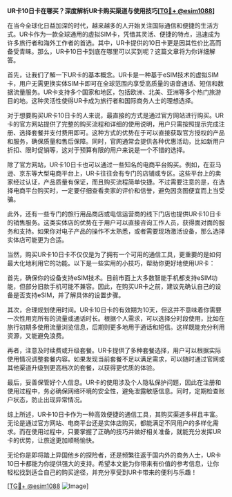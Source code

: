 **UR卡10日卡在哪买？深度解析UR卡购买渠道与使用技巧[[TG💪+ @esim1088](https://t.me/s/esim1088)]**

在当今全球化日益加深的时代，越来越多的人开始关注国际通信和便捷的生活方式。UR卡作为一款全球通用的虚拟SIM卡，凭借其灵活、便捷的特点，迅速成为许多旅行者和海外工作者的首选。其中，UR卡提供的10日卡更是因其性价比高而备受青睐。那么，UR卡10日卡到底在哪里可以买到呢？这篇文章将为你详细解答。

首先，让我们了解一下UR卡的基本概念。UR卡是一种基于eSIM技术的虚拟SIM卡，用户无需更换实体SIM卡即可在全球范围内享受高质量的语音通话、短信和数据流量服务。UR卡支持多个国家和地区，包括欧洲、北美、亚洲等多个热门旅游目的地。这种灵活性使得UR卡成为旅行者和国际商务人士的理想选择。

对于想要购买UR卡10日卡的人来说，最直接的方式是通过官方网站进行购买。UR卡的官方网站提供了完整的购买流程和详细的使用说明，用户只需按照提示完成注册、选择套餐并支付费用即可。这种方式的优势在于可以直接获取官方授权的产品和服务，确保质量和售后保障。同时，官网通常会提供各种优惠活动，比如新用户折扣、限时促销等，这对于预算有限的用户来说是一个不错的选择。

除了官方网站，UR卡10日卡也可以通过一些知名的电商平台购买。例如，在亚马逊、京东等大型电商平台上，UR卡往往会有专门的店铺或专区。这些平台上的卖家经过认证，产品质量有保证，而且购买流程简单快捷。不过需要注意的是，在选择电商平台购买时，一定要仔细查看卖家的评价和信誉，避免因贪图便宜而上当受骗。

此外，还有一些专门的旅行用品商店或电信运营商的线下门店也提供UR卡10日卡的销售服务。这类实体店的优势在于用户可以直接咨询工作人员，获得面对面的服务和支持。如果你对电子产品的操作不太熟悉，或者需要现场激活设备，那么选择实体店可能更为合适。

当然，购买UR卡10日卡不仅仅是为了拥有一个可用的通信工具，更重要的是如何最大化地利用它的功能。以下是一些实用的小技巧，帮助你更好地使用UR卡：

首先，确保你的设备支持eSIM技术。目前市面上大多数智能手机都支持eSIM功能，但部分旧款手机可能不兼容。因此，在购买UR卡之前，建议先确认自己的设备是否支持eSIM，并了解具体的设置步骤。

其次，合理规划使用时间。UR卡10日卡的有效期为10天，但这并不意味着你需要一次性用完所有的流量或通话时长。根据个人需求，可以选择分时段使用，比如在旅行初期多使用流量浏览信息，后期则更多地用于通话和短信。这样既能充分利用资源，又能避免浪费。

再者，注意及时续费或升级套餐。UR卡提供了多种套餐选择，用户可以根据实际使用情况调整套餐内容。如果发现当前套餐不足以满足需求，可以随时通过官网或其他渠道升级到更高档次的套餐，以获得更优质的体验。

最后，妥善保管好个人信息。UR卡的使用涉及个人隐私保护问题，因此在注册和使用过程中，务必确保网络环境的安全性，避免泄露敏感信息。同时，定期检查账户状态，防止出现异常情况。

综上所述，UR卡10日卡作为一种高效便捷的通信工具，其购买渠道多样且丰富。无论是通过官方网站、电商平台还是实体店购买，都能满足不同用户的多样化需求。而在使用过程中，只要掌握了正确的技巧并做好相关准备，就能充分发挥UR卡的优势，让旅途更加顺畅愉快。

无论你是即将踏上异国他乡的探险者，还是频繁往返于国内外的商务人士，UR卡10日卡都能为你提供强大的支持。希望本文能为你带来有价值的参考信息，让你轻松找到适合自己的购买途径，并充分享受到UR卡带来的便利与乐趣！

[[TG💪+ @esim1088](https://t.me/s/esim1088) ![Image](https://i.postimg.cc/4NQfJmqS/Snipaste-2025-05-13-00-14-12.png)]